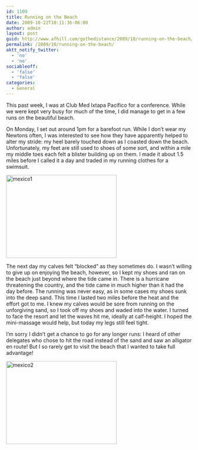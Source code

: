 ```yaml
---
id: 1109
title: Running on the Beach
date: 2009-10-22T10:11:36-06:00
author: admin
layout: post
guid: http://www.afhill.com/gothedistance/2009/10/running-on-the-beach/
permalink: /2009/10/running-on-the-beach/
aktt_notify_twitter:
  - 'no'
  - 'no'
sociableoff:
  - 'false'
  - 'false'
categories:
  - General
---
```

This past week, I was at Club Med Ixtapa Pacifico for a conference. While we were kept very busy for much of the time, I did manage to get in a few runs on the beautiful beach.

On Monday, I set out around 1pm for a barefoot run. While I don’t wear my Newtons often, I was interested to see how they have apparently helped to alter my stride: my heel barely touched down as I coasted down the beach. Unfortunately, my feet are still used to shoes of some sort, and within a mile my middle toes each felt a blister building up on them. I made it about 1.5 miles before I called it a day and traded in my running clothes for a swimsuit.

[<img src="http://www.afhill.com/gothedistance/wp-content/uploads/2009/10/mexico1-300x225.jpg" alt="mexico1" title="mexico1" width="300" height="225" class="aligncenter size-medium wp-image-1107" />](http://www.afhill.com/gothedistance/wp-content/uploads/2009/10/mexico1.jpg)

The next day my calves felt “blocked” as they sometimes do. I wasn’t willing to give up on enjoying the beach, however, so I kept my shoes and ran on the beach just beyond where the tide came in. There is a hurricane threatening the country, and the tide came in much higher than it had the day before. The running was never easy, as in some cases my shoes sunk into the deep sand. This time I lasted two miles before the heat and the effort got to me. I knew my calves would be sore from running on the unforgiving sand, so I took off my shoes and waded into the water. I turned to face the resort and let the waves hit me, ideally at calf-height. I hoped the mini-massage would help, but today my legs still feel tight. 

I’m sorry I didn’t get a chance to go for any longer runs: I heard of other delegates who chose to hit the road instead of the sand and saw an alligator en route! But I so rarely get to visit the beach that I wanted to take full advantage!

[<img src="http://www.afhill.com/gothedistance/wp-content/uploads/2009/10/mexico2-300x225.jpg" alt="mexico2" title="mexico2" width="300" height="225" class="aligncenter size-medium wp-image-1108" />](http://www.afhill.com/gothedistance/wp-content/uploads/2009/10/mexico2.jpg)